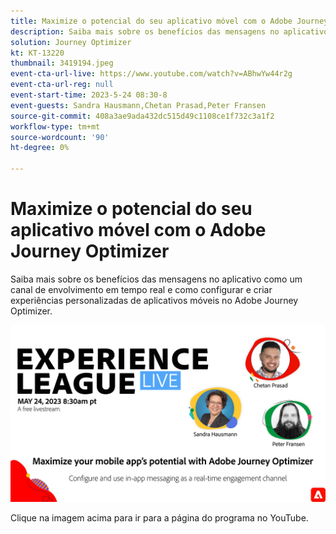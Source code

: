 ```yaml
---
title: Maximize o potencial do seu aplicativo móvel com o Adobe Journey Optimizer
description: Saiba mais sobre os benefícios das mensagens no aplicativo como um canal de envolvimento em tempo real e como configurar e criar experiências personalizadas de aplicativos móveis no Adobe Journey Optimizer.
solution: Journey Optimizer
kt: KT-13220
thumbnail: 3419194.jpeg
event-cta-url-live: https://www.youtube.com/watch?v=ABhwYw44r2g
event-cta-url-reg: null
event-start-time: 2023-5-24 08:30-8
event-guests: Sandra Hausmann,Chetan Prasad,Peter Fransen
source-git-commit: 408a3ae9ada432dc515d49c1108ce1f732c3a1f2
workflow-type: tm+mt
source-wordcount: '90'
ht-degree: 0%

---
```


# Maximize o potencial do seu aplicativo móvel com o Adobe Journey Optimizer

Saiba mais sobre os benefícios das mensagens no aplicativo como um canal de envolvimento em tempo real e como configurar e criar experiências personalizadas de aplicativos móveis no Adobe Journey Optimizer.

[![ExL LIVE 24 de maio de 2023](./../assets/May24_exl_live_banner_web_1920_WebBanner.png)](https://www.youtube.com/watch?v=ABhwYw44r2g)

Clique na imagem acima para ir para a página do programa no YouTube.
